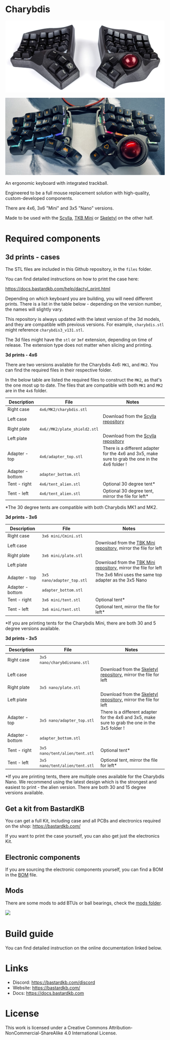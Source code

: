 # Charybdis

![](pics/1at.jpg)

![](pics/1ae.jpg)

An ergonomic keyboard with integrated trackball.

Engineered to be a full mouse replacement solution with high-quality, custom-developed components.

There are 4x6, 3x6 "Mini" and 3x5 "Nano" versions.

Made to be used with the [Scylla](https://github.com/Bastardkb/Scylla), [TKB Mini](https://github.com/Bastardkb/TBK-Mini) or [Skeletyl](https://github.com/Bastardkb/Skeletyl) on the other half.


# Required components

## 3d prints - cases

The STL files are included in this Github repository, in the `files` folder.

You can find detailed instructions on how to print the case here:

https://docs.bastardkb.com/help/dactyl_print.html

Depending on which keyboard you are building, you will need different prints. There is a list in the table below - depending on the version number, the names will slightly vary. 

This repository is always updated with the latest version of the 3d models, and they are compatible with previous versions. For example, `charybdis.stl` might reference `charybdis3_v131.stl`. 

The 3d files might have the `stl` or `3mf` extension, depending on time of release. The extension type does not matter when slicing and printing.

**3d prints - 4x6**

There are two versions available for the Charybdis 4x6: `MK1`, and `MK2`. You can find the required files in their respective folder.

In the below table are listed the required files to construct the `MK2`, as that's the one most up to date.
The files that are compatible with both `MK1` and `MK2` are in the `4x6` folder.

| Description      | File                    | Notes                                                                                           |
| ---------------- | ----------------------- | ----------------------------------------------------------------------------------------------- |
| Right case       | `4x6/MK2/charybdis.stl`     |                                                                                             |
| Left case        |                         | Download from the [Scylla repository](https://github.com/Bastardkb/Scylla)                      |
| Right plate      | `4x6//MK2/plate_shield2.stl` |                                                                                            |
| Left plate       |                         | Download from the [Scylla repository](https://github.com/Bastardkb/Scylla)                      |
| Adapter - top    | `4x6/adapter_top.stl`   | There is a different adapter for the 4x6 and 3x5, make sure to grab the one in the 4x6 folder ! |
| Adapter - bottom | `adapter_bottom.stl`    |                                                                                                 |
| Tent - right     | `4x6/tent_alien.stl`    | Optional 30 degree tent*                                                                        |
| Tent - left      | `4x6/tent_alien.stl`    | Optional 30 degree tent, mirror the file for left*                                              |

*The 30 degree tents are compatible with both Charybdis MK1 and MK2.

**3d prints - 3x6**

| Description      | File                       | Notes                                                                                                    |
| ---------------- | -------------------------- | -------------------------------------------------------------------------------------------------------- |
| Right case       | `3x6 mini/Cmini.stl`       |                                                                                                          |
| Left case        |                            | Download from the [TBK Mini repository](https://github.com/bastardkb/tbk-Mini), mirror the file for left |
| Right plate      | `3x6 mini/plate.stl`       |                                                                                                          |
| Left plate       |                            | Download from the [TBK Mini repository](https://github.com/bastardkb/tbk-Mini), mirror the file for left |
| Adapter - top    | `3x5 nano/adapter_top.stl` | The 3x6 Mini uses the same top adapter as the 3x5 Nano                                                   |
| Adapter - bottom | `adapter_bottom.stl`       |                                                                                                          |
| Tent - right     | `3x6 mini/tent.stl`        | Optional tent*                                                                            |
| Tent - left      | `3x6 mini/tent.stl`        | Optional tent, mirror the file for left*                                                        |

*If you are printing tents for the Charybdis Mini, there are both 30 and 5 degree versions available.

**3d prints - 3x5**

| Description      | File                           | Notes                                                                                                    |
| ---------------- | ------------------------------ | -------------------------------------------------------------------------------------------------------- |
| Right case       | `3x5 nano/charybdisnano.stl`   |                                                                                                          |
| Left case        |                                | Download from the [Skeletyl repository](https://github.com/bastardkb/skeletyl), mirror the file for left |
| Right plate      | `3x5 nano/plate.stl`           |                                                                                                          |
| Left plate       |                                | Download from the [Skeletyl repository](https://github.com/bastardkb/skeletyl), mirror the file for left |
| Adapter - top    | `3x5 nano/adapter_top.stl`     | There is a different adapter for the 4x6 and 3x5, make sure to grab the one in the 3x5 folder !          |
| Adapter - bottom | `adapter_bottom.stl`           |                                                                                                          |
| Tent - right     | `3x5 nano/tent/alien/tent.stl` | Optional tent*                                                                                           |
| Tent - left      | `3x5 nano/tent/alien/tent.stl` | Optional tent, mirror the file for left*                                                                 |

*If you are printing tents, there are multiple ones available for the Charybdis Nano. We recommend using the latest design which is the strongest and easiest to print - the alien version. There are both 30 and 15 degree versions available.


## Get a kit from BastardKB

You can get a full Kit, including case and all PCBs and electronics required on the shop:
https://bastardkb.com/

If you want to print the case yourself, you can also get just the electronics Kit.


## Electronic components

If you are sourcing the electronic components yourself, you can find a BOM in the [BOM](electronics_bom.md) file.

## Mods

There are some mods to add BTUs or ball bearings, check the [mods folder](files/mods/).


![](pics/1ac.png)

# Build guide

You can find detailed instruction on the online documentation linked below.

# Links

- Discord: https://bastardkb.com/discord
- Website: https://bastardkb.com/
- Docs: https://docs.bastardkb.com

# License 

This work is licensed under a Creative Commons Attribution-NonCommercial-ShareAlike 4.0 International License.
